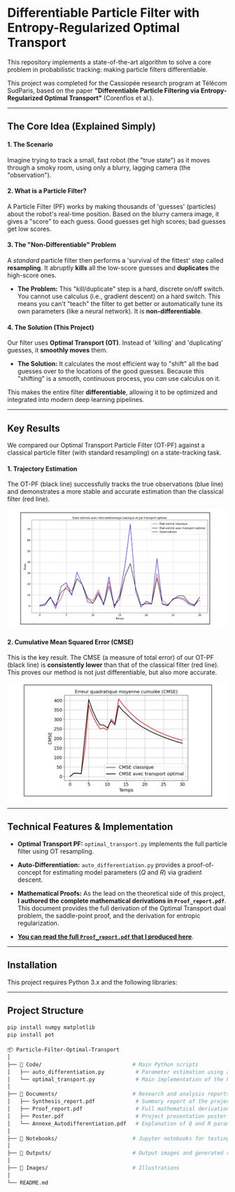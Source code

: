 # Differentiable Particle Filter with Entropy-Regularized Optimal Transport

This repository implements a state-of-the-art algorithm to solve a core problem in probabilistic tracking: making particle filters differentiable.

This project was completed for the Cassiopée research program at Télécom SudParis, based on the paper **"Differentiable Particle Filtering via Entropy-Regularized Optimal Transport"** (Corenflos et al.).

---

## The Core Idea (Explained Simply)

#### 1. The Scenario
Imagine trying to track a small, fast robot (the "true state") as it moves through a smoky room, using only a blurry, lagging camera (the "observation").

#### 2. What is a Particle Filter?
A Particle Filter (PF) works by making thousands of 'guesses' (particles) about the robot's real-time position. Based on the blurry camera image, it gives a "score" to each guess. Good guesses get high scores; bad guesses get low scores.

#### 3. The "Non-Differentiable" Problem
A *standard* particle filter then performs a 'survival of the fittest' step called **resampling**. It abruptly **kills** all the low-score guesses and **duplicates** the high-score ones.

* **The Problem:** This "kill/duplicate" step is a hard, discrete on/off switch. You cannot use calculus (i.e., gradient descent) on a hard switch. This means you can't "teach" the filter to get better or automatically tune its own parameters (like a neural network). It is **non-differentiable**.

#### 4. The Solution (This Project)
Our filter uses **Optimal Transport (OT)**. Instead of 'killing' and 'duplicating' guesses, it **smoothly moves** them.

* **The Solution:** It calculates the most efficient way to "shift" all the bad guesses over to the locations of the good guesses. Because this "shifting" is a smooth, continuous process, you *can* use calculus on it.

This makes the entire filter **differentiable**, allowing it to be optimized and integrated into modern deep learning pipelines.

---

## Key Results

We compared our Optimal Transport Particle Filter (OT-PF) against a classical particle filter (with standard resampling) on a state-tracking task.

#### 1. Trajectory Estimation
The OT-PF (black line) successfully tracks the true observations (blue line) and demonstrates a more stable and accurate estimation than the classical filter (red line).

![Trajectory Estimation Comparison](images/trajectory_estimation.png)

#### 2. Cumulative Mean Squared Error (CMSE)
This is the key result. The CMSE (a measure of total error) of our OT-PF (black line) is **consistently lower** than that of the classical filter (red line). This proves our method is not just differentiable, but also more accurate.

![CMSE Comparison](images/cmse_comparison.png)

---

## Technical Features & Implementation

* **Optimal Transport PF:** `optimal_transport.py` implements the full particle filter using OT resampling.
* **Auto-Differentiation:** `auto_differentiation.py` provides a proof-of-concept for estimating model parameters ($Q$ and $R$) via gradient descent.
* **Mathematical Proofs:** As the lead on the theoretical side of this project, **I authored the complete mathematical derivations in `Proof_report.pdf`**. This document provides the full derivation of the Optimal Transport dual problem, the saddle-point proof, and the derivation for entropic regularization.

* **[You can read the full `Proof_report.pdf` that I produced here](Documents/Proof_report.pdf)**.

---

## Installation

This project requires Python 3.x and the following libraries:

---

## Project Structure

```bash
pip install numpy matplotlib
pip install pot

📦 Particle-Filter-Optimal-Transport
│
├── 📂 Code/                             # Main Python scripts
│   ├── auto_differentiation.py          # Parameter estimation using autodifferentiation
│   └── optimal_transport.py             # Main implementation of the PF-OT filter
│
├── 📂 Documents/                        # Research and analysis reports
│   ├── Synthesis_report.pdf             # Summary report of the project
│   ├── Proof_report.pdf                 # Full mathematical derivations
│   ├── Poster.pdf                       # Project presentation poster
│   └── Annexe_Autodifferentiation.pdf   # Explanation of Q and R parameter estimation
│
├── 📂 Notebooks/                        # Jupyter notebooks for testing and visualization
│
├── 📂 Outputs/                          # Output images and generated results
│
├── 📂 Images/                           # Illustrations
│
└── README.md    
